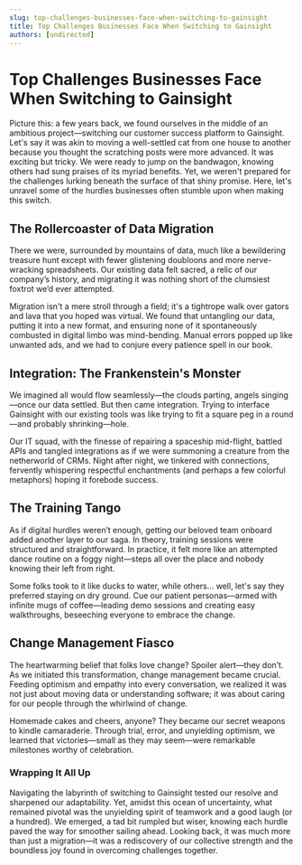 ```yaml
---
slug: top-challenges-businesses-face-when-switching-to-gainsight
title: Top Challenges Businesses Face When Switching to Gainsight
authors: [undirected]
---
```


# Top Challenges Businesses Face When Switching to Gainsight

Picture this: a few years back, we found ourselves in the middle of an ambitious project—switching our customer success platform to Gainsight. Let's say it was akin to moving a well-settled cat from one house to another because you thought the scratching posts were more advanced. It was exciting but tricky. We were ready to jump on the bandwagon, knowing others had sung praises of its myriad benefits. Yet, we weren't prepared for the challenges lurking beneath the surface of that shiny promise. Here, let's unravel some of the hurdles businesses often stumble upon when making this switch.

## The Rollercoaster of Data Migration

There we were, surrounded by mountains of data, much like a bewildering treasure hunt except with fewer glistening doubloons and more nerve-wracking spreadsheets. Our existing data felt sacred, a relic of our company’s history, and migrating it was nothing short of the clumsiest foxtrot we’d ever attempted.

Migration isn't a mere stroll through a field; it's a tightrope walk over gators and lava that you hoped was virtual. We found that untangling our data, putting it into a new format, and ensuring none of it spontaneously combusted in digital limbo was mind-bending. Manual errors popped up like unwanted ads, and we had to conjure every patience spell in our book.

## Integration: The Frankenstein's Monster

We imagined all would flow seamlessly—the clouds parting, angels singing—once our data settled. But then came integration. Trying to interface Gainsight with our existing tools was like trying to fit a square peg in a round—and probably shrinking—hole.

Our IT squad, with the finesse of repairing a spaceship mid-flight, battled APIs and tangled integrations as if we were summoning a creature from the netherworld of CRMs. Night after night, we tinkered with connections, fervently whispering respectful enchantments (and perhaps a few colorful metaphors) hoping it forebode success.

## The Training Tango

As if digital hurdles weren’t enough, getting our beloved team onboard added another layer to our saga. In theory, training sessions were structured and straightforward. In practice, it felt more like an attempted dance routine on a foggy night—steps all over the place and nobody knowing their left from right.

Some folks took to it like ducks to water, while others... well, let's say they preferred staying on dry ground. Cue our patient personas—armed with infinite mugs of coffee—leading demo sessions and creating easy walkthroughs, beseeching everyone to embrace the change.

## Change Management Fiasco

The heartwarming belief that folks love change? Spoiler alert—they don’t. As we initiated this transformation, change management became crucial. Feeding optimism and empathy into every conversation, we realized it was not just about moving data or understanding software; it was about caring for our people through the whirlwind of change.

Homemade cakes and cheers, anyone? They became our secret weapons to kindle camaraderie. Through trial, error, and unyielding optimism, we learned that victories—small as they may seem—were remarkable milestones worthy of celebration.

### Wrapping It All Up

Navigating the labyrinth of switching to Gainsight tested our resolve and sharpened our adaptability. Yet, amidst this ocean of uncertainty, what remained pivotal was the unyielding spirit of teamwork and a good laugh (or a hundred). We emerged, a tad bit rumpled but wiser, knowing each hurdle paved the way for smoother sailing ahead. Looking back, it was much more than just a migration—it was a rediscovery of our collective strength and the boundless joy found in overcoming challenges together.